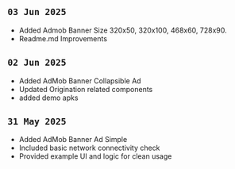 ## `03 Jun 2025`

- Added Admob Banner Size 320x50, 320x100, 468x60, 728x90.
- Readme.md Improvements

## `02 Jun 2025`

- Added AdMob Banner Collapsible Ad
- Updated Origination related components
- added demo apks

## `31 May 2025`

- Added AdMob Banner Ad Simple
- Included basic network connectivity check
- Provided example UI and logic for clean usage